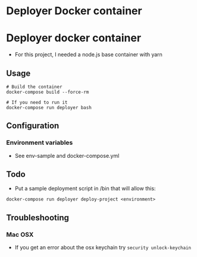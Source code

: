 # Deployer Docker container


# Deployer docker container

*  For this project, I needed a node.js base container with yarn

## Usage

```
# Build the container
docker-compose build --force-rm

# If you need to run it
docker-compose run deployer bash

```
## Configuration

### Environment variables

* See env-sample and docker-compose.yml


## Todo

* Put a sample deployment script in /bin that will allow this:

```
docker-compose run deployer deploy-project <environment>
```


## Troubleshooting

### Mac OSX

* If you get an error about the osx keychain try `security unlock-keychain`
